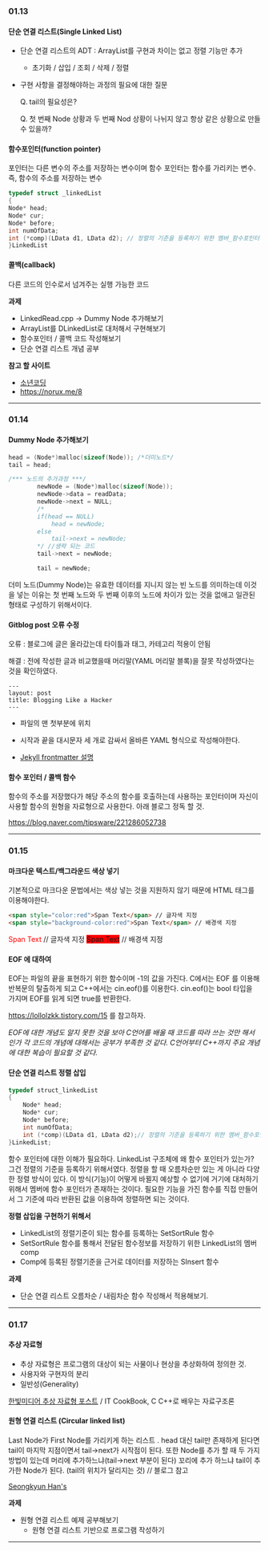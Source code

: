 ### 01.13

#### 단순 연결 리스트(Single Linked List)

- 단순 연결 리스트의 ADT : ArrayList를 구현과 차이는 없고 정렬 기능만 추가

  - 초기화 / 삽입 / 조회 / 삭제 / 정렬

- 구현 사항을 결정해야하는 과정의 필요에 대한 질문

  Q. tail의 필요성은?

  Q. 첫 번째 Node 상황과 두 번째 Nod 상황이 나뉘지 않고 항상 같은 상황으로 만들 수 있을까?

#### 함수포인터(function pointer)

포인터는 다른 변수의 주소를 저장하는 변수이며 함수 포인터는 함수를 가리키는 변수. 즉, 함수의 주소를 저장하는 변수

```c++
typedef struct _linkedList
{
Node* head; 
Node* cur; 
Node* before; 
int numOfData; 
int (*comp)(LData d1, LData d2); // 정렬의 기준을 등록하기 위한 멤버_함수포인터!
}LinkedList
```

#### 콜백(callback)

다른 코드의 인수로서 넘겨주는 실행 가능한 코드

**과제**

- LinkedRead.cpp -> Dummy Node 추가해보기
- ArrayList를 DLinkedList로 대처해서 구현해보기
- 함수포인터 / 콜백 코드 작성해보기
- 단순 연결 리스트 개념 공부

**참고 할 사이트**

- [소년코딩](https://boycoding.tistory.com/233 )
- https://norux.me/8

------

### 01.14

#### Dummy Node 추가해보기

```c++
head = (Node*)malloc(sizeof(Node)); /*더미노드*/
tail = head;

/*** 노드의 추가과정 ***/
		newNode = (Node*)malloc(sizeof(Node));
		newNode->data = readData;
		newNode->next = NULL;
        /*
        if(head == NULL)
            head = newNode;
        else
            tail->next = newNode;
        */ //생략 되는 코드
		tail->next = newNode;

		tail = newNode;
```

더미 노드(Dummy Node)는 유효한 데이터를 지니지 않는 빈 노드를 의미하는데 이것을 넣는 이유는 첫 번째 노드와 두 번째 이후의 노드에 차이가 있는 것을 없애고 일관된 형태로 구성하기 위해서이다. 

#### **Gitblog post 오류 수정**

오류 : 블로그에 글은 올라갔는데 타이틀과 태그, 카테고리 적용이 안됨

해결 : 전에 작성한 글과 비교했을때  머리말(YAML 머리말 블록)을 잘못 작성하였다는 것을 확인하였다.

```
---
layout: post
title: Blogging Like a Hacker
---
```

- 파일의 맨 첫부분에 위치
- 시작과 끝을 대시문자 세 개로 감싸서 올바른 YAML 형식으로 작성해야한다.

- [Jekyll frontmatter 설명](https://jekyllrb-ko.github.io/docs/frontmatter/)

#### 함수 포인터  / 콜백 함수

함수의 주소를 저장했다가 해당 주소의 함수를 호출하는데 사용하는 포인터이며 자신이 사용할 함수의 원형을 자료형으로 사용한다. 아래 블로그 정독 할 것.

https://blog.naver.com/tipsware/221286052738



------

### 01.15

#### 마크다운 텍스트/백그라운드 색상 넣기

기본적으로 마크다운 문법에서는 색상 넣는 것을 지원하지 않기 때문에 HTML 태그를 이용해야한다.

```html
<span style="color:red">Span Text</span> // 글자색 지정
<span style="background-color:red">Span Text</span> // 배경색 지정
```

<span style="color:red">Span Text</span> // 글자색 지정
<span style="background-color:red">Span Text</span> // 배경색 지정

#### EOF 에 대하여 

EOF는 파일의 끝을 표현하기 위한 함수이며 -1의 값을 가진다. C에서는 EOF 를 이용해 반복문의 탈출하게 되고 C++에서는 cin.eof()를 이용한다. cin.eof()는 bool 타입을 가지며 EOF를 읽게 되면 true를 반환한다. 

https://lollolzkk.tistory.com/15 를 참고하자.

*EOF에 대한 개념도 알지 못한 것을 보아 C언어를 배울 때 코드를 따라 쓰는 것만 해서인가 각 코드의 개념에 대해서는 공부가 부족한 것 같다. C언어부터 C++까지 주요 개념에 대한 복습이 필요할 것 같다.*

#### 단순 연결 리스트 정렬 삽입

```C++
typedef struct_linkedList
{
    Node* head;
    Node* cur;
    Node* before;
    int numOfData;
    int (*comp)(LData d1, LData d2);// 정렬의 기준을 등록하기 위한 멤버_함수포인터!
}LinkedList;
```

함수 포인터에 대한 이해가 필요하다.  LinkedList 구조체에 왜 함수 포인터가 있는가? 그건 정렬의 기준을 등록하기 위해서였다. 정렬을 할 때 오름차순만 있는 게 아니라 다양한 정렬 방식이 있다. 이 방식(기능)이 어떻게 바뀔지 예상할 수 없기에 거기에 대처하기 위해서 멤버에  함수 포인터가 존재하는 것이다. 필요한 기능을 가진 함수를 직접 만들어서 그 기준에 따라 반환된 값을 이용하여 정렬하면 되는 것이다.

**정렬 삽입을 구현하기 위해서**

- LinkedList의 정렬기준이 되는 함수를 등록하는 SetSortRule 함수
- SetSortRule 함수를 통해서 전달된 함수정보를 저장하기 위한 LinkedList의 멤버 comp
- Comp에 등록된 정렬기준을 근거로 데이터를 저장하는 SInsert 함수

**과제**

- 단순 연결 리스트 오름차순 / 내림차순 함수 작성해서 적용해보기.

  

------

### 01.17

#### 추상 자료형

- 추상 자료형은 프로그램의 대상이 되는 사물이나 현상을 추상화하여 정의한 것.
- 사용자와 구현자의 분리
- 일반성(Generality)

[한빛미디어 추상 자료형 포스트](http://www.hanbit.co.kr/media/channel/view.html?cms_code=CMS9536454095&cate_cd=) / IT CookBook, C C++로 배우는 자료구조론

#### 원형 연결 리스트 (Circular linked list)

Last Node가 First Node를 가리키게 하는 리스트 . head 대신 tail만 존재하게 된다면 tail이 마지막 지점이면서 tail->next가 시작점이 된다. 또한 Node를 추가 할 때 두 가지 방법이 있는데 머리에 추가하느냐(tail->next 부분이 된다) 꼬리에 추가 하느냐 tail이 추가한 Node가 된다. (tail의 위치가 달리지는 것) // 블로그 참고 

[ Seongkyun Han's](https://seongkyun.github.io/data_structure/2019/03/20/data_structure/)

**과제**

- 원형 연결 리스트 예제 공부해보기	
  - 원형 연결 리스트 기반으로 프로그램 작성하기



------